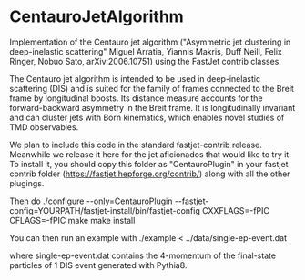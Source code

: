 # CentauroJetAlgorithm
Implementation of the Centauro jet algorithm ("Asymmetric jet clustering in deep-inelastic scattering" Miguel Arratia, Yiannis Makris, Duff Neill, Felix Ringer, Nobuo Sato, arXiv:2006.10751) using the FastJet contrib classes. 

The Centauro jet algorithm is intended to be used in deep-inelastic scattering (DIS) and is suited for the family of frames connected to the Breit frame by longitudinal boosts. 
Its distance measure accounts for the forward-backward asymmetry in the Breit frame. It is longitudinally invariant and can cluster jets with Born kinematics, which enables novel studies of TMD observables.

We plan to include this code in the standard fastjet-contrib release. Meanwhile we release it here for the jet aficionados that would like to try it. 
To install it, you should copy this folder as "CentauroPlugin" in your fastjet contrib folder (https://fastjet.hepforge.org/contrib/) along with all the other plugings. 

Then do
  ./configure --only=CentauroPlugin --fastjet-config=YOURPATH/fastjet-install/bin/fastjet-config CXXFLAGS=-fPIC CFLAGS=-fPIC
  make
  make install
  
You can then run an example with 
  ./example < ../data/single-ep-event.dat

where single-ep-event.dat contains the 4-momentum of the final-state particles of 1 DIS event generated with Pythia8. 
